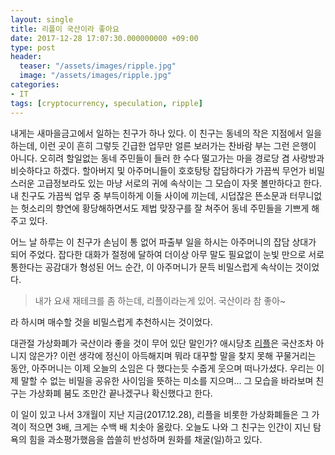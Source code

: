 ```yaml
---
layout: single
title: 리플이 국산이라 좋아요
date: 2017-12-28 17:07:30.000000000 +09:00
type: post
header:
  teaser: "/assets/images/ripple.jpg"
  image: "/assets/images/ripple.jpg"
categories:
- IT
tags: [cryptocurrency, speculation, ripple]
---
```


내게는 새마을금고에서 일하는 친구가 하나 있다.
이 친구는 동네의 작은 지점에서 일을 하는데, 이런 곳이 흔히 그렇듯 긴급한 업무만 얼른 보러가는 찬바람 부는 그런 은행이 아니다.
오히려 할일없는 동네 주민들이 들러 한 수다 떨고가는 마을 경로당 겸 사랑방과 비슷하다고 하겠다.
할아버지 및 아주머니들이 호호탕탕 잡담하다가 가끔씩 무언가 비밀스러운 고급정보라도 있는 마냥 서로의 귀에 속삭이는 그 모습이 자못 볼만하다고 한다.
내 친구도 가끔씩 업무 중 부득이하게 이들 사이에 끼는데, 시덥잖은 뜬소문과 터무니없는 헛소리의 향연에 황당해하면서도 제법 맞장구를 잘 쳐주어 동네 주민들을 기쁘게 해주고 있다.

어느 날 하루는 이 친구가 손님이 통 없어 파출부 일을 하시는 아주머니의 잡담 상대가 되어 주었다.
잡다한 대화가 절정에 달하여 더이상 아무 말도 필요없이 눈빛 만으로 서로 통한다는 공감대가 형성된 어느 순간, 이 아주머니가 문득 비밀스럽게 속삭이는 것이었다.

>내가 요새 재테크를 좀 하는데, 리플이라는게 있어. 국산이라 참 좋아~

라 하시며 매수할 것을 비밀스럽게 추천하시는 것이었다.

대관절 가상화폐가 국산이라 좋을 것이 무어 있단 말인가? 애시당초 [리플]은 국산조차 아니지 않은가?
이런 생각에 정신이 아득해지며 뭐라 대꾸할 말을 찾지 못해 꾸물거리는 동안, 아주머니는 이제 오늘의 소임은 다 했다는듯 수줍게 웃으며 떠나가셨다. 우리는 이제 말할 수 없는 비밀을 공유한 사이임을 뜻하는 미소를 지으며... 그 모습을 바라보며 친구는 가상화폐 붐도 조만간 끝나겠구나 확신했다고 한다.

이 일이 있고 나서 3개월이 지난 지금(2017.12.28), 리플을 비롯한 가상화폐들은 그 가격이 적으면 3배, 크게는 수백 배 치솟아 올랐다. 오늘도 나와 그 친구는 인간이 지닌 탐욕의 힘을 과소평가했음을 씁쓸히 반성하며 원화를 채굴(일)하고 있다.

[리플]: <https://ripple.com/kr/>